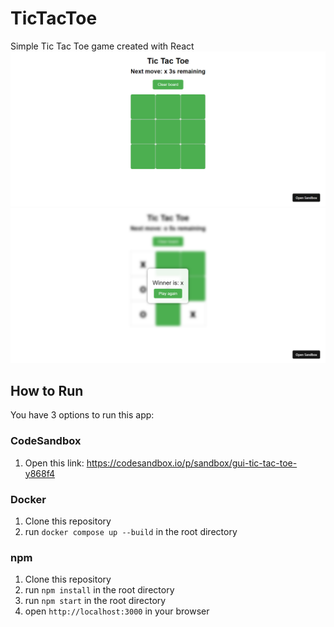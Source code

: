 # TicTacToe

Simple Tic Tac Toe game created with React
![Game screen](images/game-screen.png)
![Win screen](images/win-screen.png)

## How to Run

You have 3 options to run this app:

### CodeSandbox

1. Open this link: https://codesandbox.io/p/sandbox/gui-tic-tac-toe-y868f4

### Docker

1. Clone this repository
2. run `docker compose up --build` in the root directory

### npm

1. Clone this repository
2. run `npm install` in the root directory
3. run `npm start` in the root directory
4. open `http://localhost:3000` in your browser

